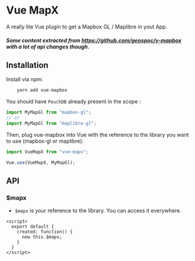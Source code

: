 # Vue MapX

A really lite Vue plugin to get a Mapbox GL / Maplibre in yout App.

##### Some content extracted from https://github.com/geospoc/v-mapbox with a lot of api changes though.

## Installation
Install via npm:
```sh
    yarn add vue-mapbox
```

You should have `PouchDB` already present in the scope :
```javascript
import MyMapGl from "mapbox-gl";
// or
import MyMapGl from "maplibre-gl";
```

Then, plug vue-mapbox into Vue with the reference to the library you want to use (mapbox-gl or maplibre):
```javascript
import VueMapX from "vue-mapx";

Vue.use(VueMapX, MyMapGl);
```

## API
### $mapx

* `$mapx` is your reference to the library. You can access it everywhere.

```vue
<script>
  export default {
    created: function() {
      new this.$mapx;
    }
  }
</script>
```

